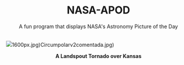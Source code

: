 <div align="center">
  <h1>
    NASA-APOD
  </h1>
</div>
  
<div align="center">
  A fun program that displays NASA's Astronomy Picture of the Day
</div>

<br>

![](https://apod.nasa.gov/apod/image/2311/LowerLandspout_Hannon_960.jpg)1600px.jpg)Circumpolarv2comentada.jpg)

<p align = "center">
  <b>A Landspout Tornado over Kansas</b>
</p>

